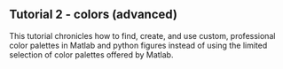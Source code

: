 ## Tutorial 2 - colors (advanced)

This tutorial chronicles how to find, create, and use custom, professional color palettes in Matlab and python figures instead of using the limited selection of color palettes offered by Matlab.
